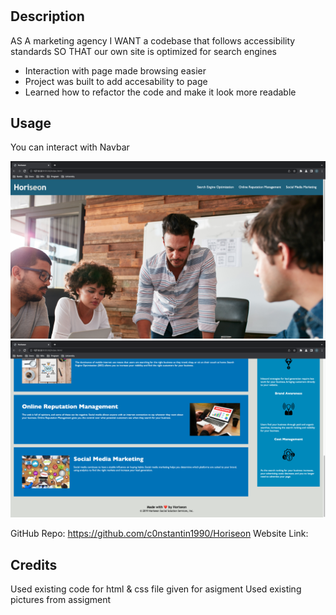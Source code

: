 # <Horiseon>

## Description

AS A marketing agency
I WANT a codebase that follows accessibility standards
SO THAT our own site is optimized for search engines

- Interaction with page made browsing easier
- Project was built to add accesability to page
- Learned how to refactor the code and make it look more readable

## Usage

You can interact with Navbar

![Top part of the page](/assets/screenshots/top-page.png)
![Bottom part of the page](/assets/screenshots/bottom-page.png)

GitHub Repo: https://github.com/c0nstantin1990/Horiseon
Website Link:

## Credits

Used existing code for html & css file given for asigment
Used existing pictures from assigment
